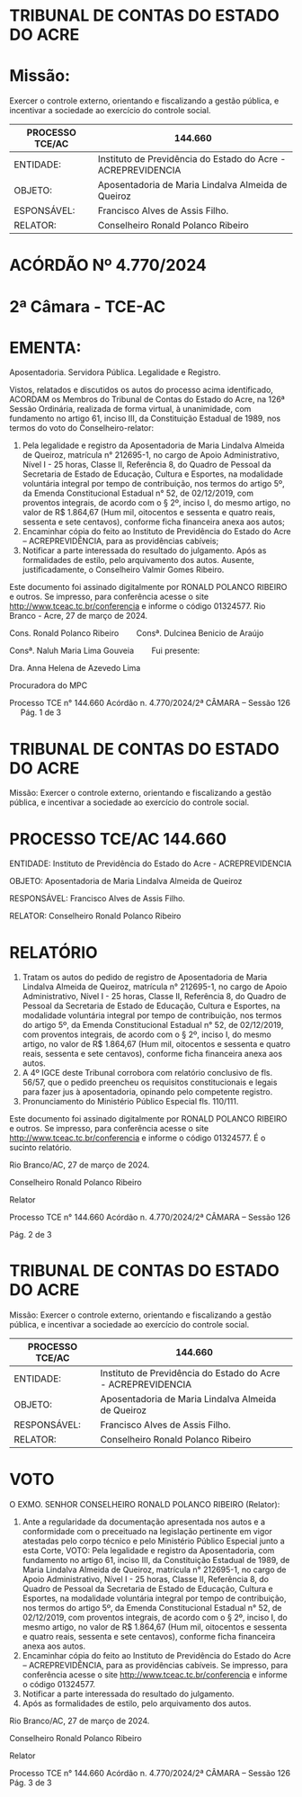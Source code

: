 # TRIBUNAL DE CONTAS DO ESTADO DO ACRE

# Missão:

Exercer o controle externo, orientando e fiscalizando a gestão pública, e incentivar a sociedade ao exercício do controle social.

|PROCESSO TCE/AC|144.660|
|---|---|
|ENTIDADE:|Instituto de Previdência do Estado do Acre - ACREPREVIDENCIA|
|OBJETO:|Aposentadoria de Maria Lindalva Almeida de Queiroz|
|ESPONSÁVEL:|Francisco Alves de Assis Filho.|
|RELATOR:|Conselheiro Ronald Polanco Ribeiro|

# ACÓRDÃO Nº 4.770/2024

# 2ª Câmara - TCE-AC

# EMENTA:

Aposentadoria. Servidora Pública. Legalidade e Registro.

Vistos, relatados e discutidos os autos do processo acima identificado, ACORDAM os Membros do Tribunal de Contas do Estado do Acre, na 126ª Sessão Ordinária, realizada de forma virtual, à unanimidade, com fundamento no artigo 61, inciso III, da Constituição Estadual de 1989, nos termos do voto do Conselheiro-relator:

1. Pela legalidade e registro da Aposentadoria de Maria Lindalva Almeida de Queiroz, matrícula n° 212695-1, no cargo de Apoio Administrativo, Nível I - 25 horas, Classe II, Referência 8, do Quadro de Pessoal da Secretaria de Estado de Educação, Cultura e Esportes, na modalidade voluntária integral por tempo de contribuição, nos termos do artigo 5º, da Emenda Constitucional Estadual n° 52, de 02/12/2019, com proventos integrais, de acordo com o § 2º, inciso I, do mesmo artigo, no valor de R$ 1.864,67 (Hum mil, oitocentos e sessenta e quatro reais, sessenta e sete centavos), conforme ficha financeira anexa aos autos;
2. Encaminhar cópia do feito ao Instituto de Previdência do Estado do Acre – ACREPREVIDÊNCIA, para as providências cabíveis;
3. Notificar a parte interessada do resultado do julgamento. Após as formalidades de estilo, pelo arquivamento dos autos. Ausente, justificadamente, o Conselheiro Valmir Gomes Ribeiro.

Este documento foi assinado digitalmente por RONALD POLANCO RIBEIRO e outros. Se impresso, para conferência acesse o site http://www.tceac.tc.br/conferencia e informe o código 01324577. Rio Branco - Acre, 27 de março de 2024.

Cons. Ronald Polanco Ribeiro &nbsp;&nbsp;&nbsp;&nbsp;&nbsp;&nbsp; Consª. Dulcinea Benicio de Araújo

Consª. Naluh Maria Lima Gouveia &nbsp;&nbsp;&nbsp;&nbsp;&nbsp;&nbsp; Fui presente:

Dra. Anna Helena de Azevedo Lima

Procuradora do MPC

Processo TCE n° 144.660 Acórdão n. 4.770/2024/2ª CÂMARA – Sessão 126 &nbsp;&nbsp;&nbsp;&nbsp; Pág. 1 de 3

# TRIBUNAL DE CONTAS DO ESTADO DO ACRE

Missão: Exercer o controle externo, orientando e fiscalizando a gestão pública, e incentivar a sociedade ao exercício do controle social.

# PROCESSO TCE/AC 144.660

ENTIDADE: Instituto de Previdência do Estado do Acre - ACREPREVIDENCIA

OBJETO: Aposentadoria de Maria Lindalva Almeida de Queiroz

RESPONSÁVEL: Francisco Alves de Assis Filho.

RELATOR: Conselheiro Ronald Polanco Ribeiro

# RELATÓRIO

1. Tratam os autos do pedido de registro de Aposentadoria de Maria Lindalva Almeida de Queiroz, matrícula n° 212695-1, no cargo de Apoio Administrativo, Nível I - 25 horas, Classe II, Referência 8, do Quadro de Pessoal da Secretaria de Estado de Educação, Cultura e Esportes, na modalidade voluntária integral por tempo de contribuição, nos termos do artigo 5º, da Emenda Constitucional Estadual n° 52, de 02/12/2019, com proventos integrais, de acordo com o § 2º, inciso I, do mesmo artigo, no valor de R$ 1.864,67 (Hum mil, oitocentos e sessenta e quatro reais, sessenta e sete centavos), conforme ficha financeira anexa aos autos.
2. A 4º IGCE deste Tribunal corrobora com relatório conclusivo de fls. 56/57, que o pedido preencheu os requisitos constitucionais e legais para fazer jus à aposentadoria, opinando pelo competente registro.
3. Pronunciamento do Ministério Público Especial fls. 110/111.

Este documento foi assinado digitalmente por RONALD POLANCO RIBEIRO e outros. Se impresso, para conferência acesse o site http://www.tceac.tc.br/conferencia e informe o código 01324577. É o sucinto relatório.

Rio Branco/AC, 27 de março de 2024.

Conselheiro Ronald Polanco Ribeiro

Relator

Processo TCE n° 144.660 Acórdão n. 4.770/2024/2ª CÂMARA – Sessão 126

Pág. 2 de 3

# TRIBUNAL DE CONTAS DO ESTADO DO ACRE

Missão: Exercer o controle externo, orientando e fiscalizando a gestão pública, e incentivar a sociedade ao exercício do controle social.

|PROCESSO TCE/AC|144.660|
|---|---|
|ENTIDADE:|Instituto de Previdência do Estado do Acre - ACREPREVIDENCIA|
|OBJETO:|Aposentadoria de Maria Lindalva Almeida de Queiroz|
|RESPONSÁVEL:|Francisco Alves de Assis Filho.|
|RELATOR:|Conselheiro Ronald Polanco Ribeiro|

# VOTO

O EXMO. SENHOR CONSELHEIRO RONALD POLANCO RIBEIRO (Relator):

1. Ante a regularidade da documentação apresentada nos autos e a conformidade com o preceituado na legislação pertinente em vigor atestadas pelo corpo técnico e pelo Ministério Público Especial junto a esta Corte, VOTO:
Pela legalidade e registro da Aposentadoria, com fundamento no artigo 61, inciso III, da Constituição Estadual de 1989, de Maria Lindalva Almeida de Queiroz, matrícula n° 212695-1, no cargo de Apoio Administrativo, Nível I - 25 horas, Classe II, Referência 8, do Quadro de Pessoal da Secretaria de Estado de Educação, Cultura e Esportes, na modalidade voluntária integral por tempo de contribuição, nos termos do artigo 5º, da Emenda Constitucional Estadual n° 52, de 02/12/2019, com proventos integrais, de acordo com o § 2º, inciso I, do mesmo artigo, no valor de R$ 1.864,67 (Hum mil, oitocentos e sessenta e quatro reais, sessenta e sete centavos), conforme ficha financeira anexa aos autos.
2. Encaminhar cópia do feito ao Instituto de Previdência do Estado do Acre – ACREPREVIDÊNCIA, para as providências cabíveis. Se impresso, para conferência acesse o site http://www.tceac.tc.br/conferencia e informe o código 01324577.
3. Notificar a parte interessada do resultado do julgamento.
4. Após as formalidades de estilo, pelo arquivamento dos autos.

Rio Branco/AC, 27 de março de 2024.

Conselheiro Ronald Polanco Ribeiro

Relator

Processo TCE n° 144.660 Acórdão n. 4.770/2024/2ª CÂMARA – Sessão 126 Pág. 3 de 3

